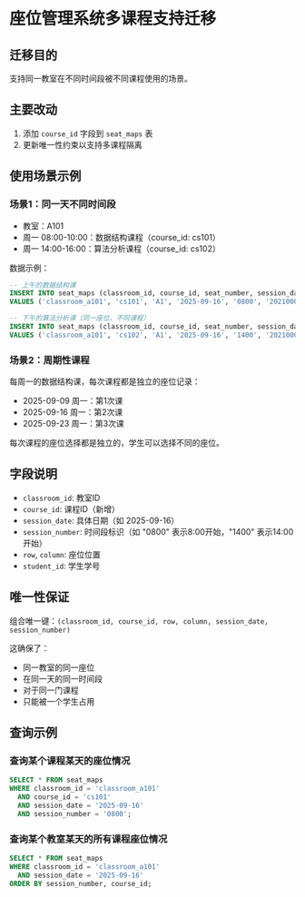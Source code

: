 # 座位管理系统多课程支持迁移

## 迁移目的
支持同一教室在不同时间段被不同课程使用的场景。

## 主要改动
1. 添加 `course_id` 字段到 `seat_maps` 表
2. 更新唯一性约束以支持多课程隔离

## 使用场景示例

### 场景1：同一天不同时间段
- 教室：A101
- 周一 08:00-10:00：数据结构课程（course_id: cs101）
- 周一 14:00-16:00：算法分析课程（course_id: cs102）

数据示例：
```sql
-- 上午的数据结构课
INSERT INTO seat_maps (classroom_id, course_id, seat_number, session_date, session_number, student_id)
VALUES ('classroom_a101', 'cs101', 'A1', '2025-09-16', '0800', '20210001');

-- 下午的算法分析课（同一座位，不同课程）
INSERT INTO seat_maps (classroom_id, course_id, seat_number, session_date, session_number, student_id)
VALUES ('classroom_a101', 'cs102', 'A1', '2025-09-16', '1400', '20210002');
```

### 场景2：周期性课程
每周一的数据结构课，每次课程都是独立的座位记录：
- 2025-09-09 周一：第1次课
- 2025-09-16 周一：第2次课
- 2025-09-23 周一：第3次课

每次课程的座位选择都是独立的，学生可以选择不同的座位。

## 字段说明
- `classroom_id`: 教室ID
- `course_id`: 课程ID（新增）
- `session_date`: 具体日期（如 2025-09-16）
- `session_number`: 时间段标识（如 "0800" 表示8:00开始，"1400" 表示14:00开始）
- `row`, `column`: 座位位置
- `student_id`: 学生学号

## 唯一性保证
组合唯一键：`(classroom_id, course_id, row, column, session_date, session_number)`

这确保了：
- 同一教室的同一座位
- 在同一天的同一时间段
- 对于同一门课程
- 只能被一个学生占用

## 查询示例

### 查询某个课程某天的座位情况
```sql
SELECT * FROM seat_maps 
WHERE classroom_id = 'classroom_a101' 
  AND course_id = 'cs101'
  AND session_date = '2025-09-16'
  AND session_number = '0800';
```

### 查询某个教室某天的所有课程座位情况
```sql
SELECT * FROM seat_maps 
WHERE classroom_id = 'classroom_a101' 
  AND session_date = '2025-09-16'
ORDER BY session_number, course_id;
```